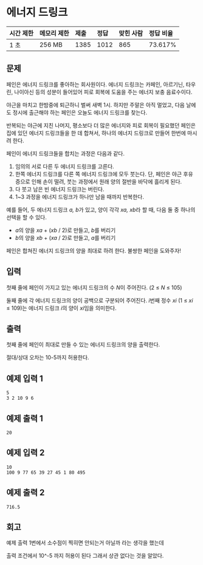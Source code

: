 # 에너지 드링크

| 시간 제한 | 메모리 제한 | 제출 | 정답 | 맞힌 사람 | 정답 비율 |
| :-------- | :---------- | :--- | :--- | :-------- | :-------- |
| 1 초      | 256 MB      | 1385 | 1012 | 865       | 73.617%   |

## 문제

페인은 에너지 드링크를 좋아하는 회사원이다. 에너지 드링크는 카페인, 아르기닌, 타우린, 나이아신 등의 성분이 들어있어 피로 회복에 도움을 주는 에너지 보충 음료수이다.

야근을 마치고 한밤중에 퇴근하니 벌써 새벽 1시. 하지만 주말은 아직 멀었고, 다음 날에도 정시에 출근해야 하는 페인은 오늘도 에너지 드링크를 찾는다.

반복되는 야근에 지친 나머지, 평소보다 더 많은 에너지와 피로 회복이 필요했던 페인은 집에 있던 에너지 드링크들을 한 데 합쳐서, 하나의 에너지 드링크로 만들어 한번에 마시려 한다.

페인이 에너지 드링크들을 합치는 과정은 다음과 같다.

1. 임의의 서로 다른 두 에너지 드링크를 고른다.
2. 한쪽 에너지 드링크를 다른 쪽 에너지 드링크에 모두 붓는다. 단, 페인은 야근 후유증으로 인해 손이 떨려, 붓는 과정에서 원래 양의 절반을 바닥에 흘리게 된다.
3. 다 붓고 남은 빈 에너지 드링크는 버린다.
4. 1~3 과정을 에너지 드링크가 하나만 남을 때까지 반복한다.

예를 들어, 두 에너지 드링크 *a, b*가 있고, 양이 각각 *xa, xb*라 할 때, 다음 둘 중 하나의 선택을 할 수 있다.

- *a*의 양을 *xa* + (*xb* / 2)로 만들고, *b*를 버리기
- *b*의 양을 *xb* + (*xa* / 2)로 만들고, *a*를 버리기

페인은 합쳐진 에너지 드링크의 양을 최대로 하려 한다. 불쌍한 페인을 도와주자!

## 입력

첫째 줄에 페인이 가지고 있는 에너지 드링크의 수 *N*이 주어진다. (2 ≤ *N* ≤ 105)

둘째 줄에 각 에너지 드링크의 양이 공백으로 구분되어 주어진다. *i*번째 정수 *xi* (1 ≤ *xi* ≤ 109)는 에너지 드링크 *i*의 양이 *xi*임을 의미한다.

## 출력

첫째 줄에 페인이 최대로 만들 수 있는 에너지 드링크의 양을 출력한다.

절대/상대 오차는 10-5까지 허용한다.

## 예제 입력 1

```
5
3 2 10 9 6
```

## 예제 출력 1

```
20
```

## 예제 입력 2

```
10
100 9 77 65 39 27 45 1 80 495
```

## 예제 출력 2 

```
716.5
```

## 회고

예제 출력 1번에서 소수점이 찍히면 안되는거 아닐까 라는 생각을 했는데

출력 조건에서 10^-5 까지 허용이 된다 그래서 상관 없다는 것을 알았다.